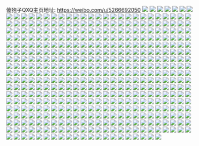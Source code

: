 傻狍子QXQ主页地址: https://weibo.com/u/5266692050 
![](https://wx4.sinaimg.cn/mw2000/005KqvbYly1h9d1rtpfdpj32wh26d7wj.jpg) 
![](https://wx4.sinaimg.cn/mw2000/005KqvbYly1h9d1rwwz2ej33402c0e82.jpg) 
![](https://wx4.sinaimg.cn/mw2000/005KqvbYly1h9ajyidrmlj30wc1ep48x.jpg) 
![](https://wx4.sinaimg.cn/mw2000/005KqvbYly1h9ajwdgwjoj32c0340npe.jpg) 
![](https://wx4.sinaimg.cn/mw2000/005KqvbYly1h9ajwah0rdj32c0340qv6.jpg) 
![](https://wx4.sinaimg.cn/mw2000/005KqvbYly1h9ajwfqqs0j32c0340hdv.jpg) 
![](https://wx4.sinaimg.cn/mw2000/005KqvbYly1h9ajw8d3qmj30wg1lnwst.jpg) 
![](https://wx4.sinaimg.cn/mw2000/005KqvbYly1h8ui6qnxlwj32c0340b2b.jpg) 
![](https://wx4.sinaimg.cn/mw2000/005KqvbYly1h8ui6ls975j31sc2dsu0x.jpg) 
![](https://wx4.sinaimg.cn/mw2000/005KqvbYly1h8ui6srsuij31sc2dsu0x.jpg) 
![](https://wx4.sinaimg.cn/mw2000/005KqvbYly1h8px75lkw3j31sc2ds1ky.jpg) 
![](https://wx4.sinaimg.cn/mw2000/005KqvbYly1h8px78pn90j32c030fhdv.jpg) 
![](https://wx4.sinaimg.cn/mw2000/005KqvbYly1h78taqj4idj32c0340dxs.jpg) 
![](https://wx4.sinaimg.cn/mw2000/005KqvbYly1h78takxgi9j32c0340jzd.jpg) 
![](https://wx4.sinaimg.cn/mw2000/005KqvbYly1h6k6ishhluj334022okjn.jpg) 
![](https://wx4.sinaimg.cn/mw2000/005KqvbYly1h6k6igxnurj322n32tkjn.jpg) 
![](https://wx4.sinaimg.cn/mw2000/005KqvbYly1h6k6ijv601j322n31aap8.jpg) 
![](https://wx4.sinaimg.cn/mw2000/005KqvbYly1h6k6imo2uaj322o340npf.jpg) 
![](https://wx4.sinaimg.cn/mw2000/005KqvbYly1h6k6idbtbdj324832w7wl.jpg) 
![](https://wx4.sinaimg.cn/mw2000/005KqvbYly1h6k6ipq345j322o340k52.jpg) 
![](https://wx4.sinaimg.cn/mw2000/005KqvbYly1h5rkl65kehj330k2714qr.jpg) 
![](https://wx4.sinaimg.cn/mw2000/005KqvbYly1h5rkkz7j9hj33402cpx6q.jpg) 
![](https://wx4.sinaimg.cn/mw2000/005KqvbYly1h5lpxvc6vsj323a2sdu10.jpg) 
![](https://wx4.sinaimg.cn/mw2000/005KqvbYly1h5lpxlyhrbj33402c04qs.jpg) 
![](https://wx4.sinaimg.cn/mw2000/005KqvbYly1h5lpy0p3rhj33402c0hdw.jpg) 
![](https://wx4.sinaimg.cn/mw2000/005KqvbYly1h5k8j8ljdrj32801o0e81.jpg) 
![](https://wx4.sinaimg.cn/mw2000/005KqvbYly1h5k8j49t9hj32c02c0u0y.jpg) 
![](https://wx4.sinaimg.cn/mw2000/005KqvbYly1h5k8jep7wbj33402c0e83.jpg) 
![](https://wx4.sinaimg.cn/mw2000/005KqvbYly1h5ixt3bia8j32c03401kz.jpg) 
![](https://wx4.sinaimg.cn/mw2000/005KqvbYly1h5ixt53xi8j33402c0hdv.jpg) 
![](https://wx4.sinaimg.cn/mw2000/005KqvbYly1h5ixt6nxu3j32c0340kjn.jpg) 
![](https://wx4.sinaimg.cn/mw2000/005KqvbYly1h5ixt8cgk2j33402c04qq.jpg) 
![](https://wx4.sinaimg.cn/mw2000/005KqvbYly1h5ixt9sobbj33402c0b2b.jpg) 
![](https://wx4.sinaimg.cn/mw2000/005KqvbYly1h5ixt03takj33402c0u0z.jpg) 
![](https://wx4.sinaimg.cn/mw2000/005KqvbYly1h5ixtbladbj33402c01kz.jpg) 
![](https://wx4.sinaimg.cn/mw2000/005KqvbYly1h5ixtdo7y3j33402c0hdv.jpg) 
![](https://wx4.sinaimg.cn/mw2000/005KqvbYly1h5doqskqf5j32tc480qva.jpg) 
![](https://wx4.sinaimg.cn/mw2000/005KqvbYly1h5doqno2etj32tc480qv9.jpg) 
![](https://wx4.sinaimg.cn/mw2000/005KqvbYly1h5doqk29u8j32tc4801l3.jpg) 
![](https://wx4.sinaimg.cn/mw2000/005KqvbYly1h5dor2xf7wj32tc480hdz.jpg) 
![](https://wx4.sinaimg.cn/mw2000/005KqvbYly1h4pct0smvxj32c0340kjl.jpg) 
![](https://wx4.sinaimg.cn/mw2000/005KqvbYly1h4pcszr0jwj32c03401ky.jpg) 
![](https://wx4.sinaimg.cn/mw2000/005KqvbYly1h2t6jfnb8dj32c034hkjl.jpg) 
![](https://wx4.sinaimg.cn/mw2000/005KqvbYly1h2t6jhq7x3j327x2yj4qq.jpg) 
![](https://wx4.sinaimg.cn/mw2000/005KqvbYly1h1hrzk43oaj316o1h7e6c.jpg) 
![](https://wx4.sinaimg.cn/mw2000/005KqvbYly1h1hrznbsdrj32c03404qs.jpg) 
![](https://wx4.sinaimg.cn/mw2000/005KqvbYly1h1hrzyi218j32c0340hdv.jpg) 
![](https://wx4.sinaimg.cn/mw2000/005KqvbYly1h1hs01tqcej32c03407wk.jpg) 
![](https://wx4.sinaimg.cn/mw2000/005KqvbYly1h10fvkacw4j32c0340kjl.jpg) 
![](https://wx4.sinaimg.cn/mw2000/005KqvbYly1h10fvx2ztuj33402c0kjn.jpg) 
![](https://wx4.sinaimg.cn/mw2000/005KqvbYly1h10fvi95zsj32c0340qv8.jpg) 
![](https://wx4.sinaimg.cn/mw2000/005KqvbYly1h10fv49c16j31mq270hdt.jpg) 
![](https://wx4.sinaimg.cn/mw2000/005KqvbYly1h10fv1j3eqj32a631kkjn.jpg) 
![](https://wx4.sinaimg.cn/mw2000/005KqvbYly1h10fvn8dytj31sc2dsnpd.jpg) 
![](https://wx4.sinaimg.cn/mw2000/005KqvbYly1gzajglbypwj32c02c0kjm.jpg) 
![](https://wx4.sinaimg.cn/mw2000/005KqvbYly1gzajgdg3txj32c0340x6u.jpg) 
![](https://wx4.sinaimg.cn/mw2000/005KqvbYly1gzajgnz0s9j32c0340npf.jpg) 
![](https://wx4.sinaimg.cn/mw2000/005KqvbYly1gzajgkdb6tj31xv2q3x6r.jpg) 
![](https://wx4.sinaimg.cn/mw2000/005KqvbYly1gzajg9av7lj32c02c0kjn.jpg) 
![](https://wx4.sinaimg.cn/mw2000/005KqvbYly1gzajgh28ljj32c0340nph.jpg) 
![](https://wx4.sinaimg.cn/mw2000/005KqvbYly1gyya4zlyzbj33402c0hdw.jpg) 
![](https://wx4.sinaimg.cn/mw2000/005KqvbYly1gyya51fxjnj326h2tux6s.jpg) 
![](https://wx4.sinaimg.cn/mw2000/005KqvbYly1gyya52kwusj320r20rqv7.jpg) 
![](https://wx4.sinaimg.cn/mw2000/005KqvbYly1gw71a7akj6j30u00u07c0.jpg) 
![](https://wx4.sinaimg.cn/mw2000/005KqvbYly1gw71afu36kj31400u0496.jpg) 
![](https://wx4.sinaimg.cn/mw2000/005KqvbYly1gw71a97ohsj30u00u0qet.jpg) 
![](https://wx4.sinaimg.cn/mw2000/005KqvbYly1gw71a66qcij31400u0dps.jpg) 
![](https://wx4.sinaimg.cn/mw2000/005KqvbYly1gw71ad44qoj31400u0qc7.jpg) 
![](https://wx4.sinaimg.cn/mw2000/005KqvbYly1gw71aaz07kj30u00u0dnr.jpg) 
![](https://wx4.sinaimg.cn/mw2000/005KqvbYly1gvjwxaidm8j60zx0u0ahz02.jpg) 
![](https://wx4.sinaimg.cn/mw2000/005KqvbYly1gvjwx9n92qj61400u0qah02.jpg) 
![](https://wx4.sinaimg.cn/mw2000/005KqvbYly1gvjwxbjauhj60vt0u0wlk02.jpg) 
![](https://wx4.sinaimg.cn/mw2000/005KqvbYly1gv5zxyd4aqj60rs1abwo302.jpg) 
![](https://wx4.sinaimg.cn/mw2000/005KqvbYly1gv5zy0duu2j60rs18zthu02.jpg) 
![](https://wx4.sinaimg.cn/mw2000/005KqvbYly1gv5zy2eutkj60rs19x7eo02.jpg) 
![](https://wx4.sinaimg.cn/mw2000/005KqvbYly1gv5zy3q0q8j60u0140tf002.jpg) 
![](https://wx4.sinaimg.cn/mw2000/005KqvbYly1gtotf61cyij30u00u0dmn.jpg) 
![](https://wx4.sinaimg.cn/mw2000/005KqvbYly1gtotf6gw7cj30u00u0wk3.jpg) 
![](https://wx4.sinaimg.cn/mw2000/005KqvbYly1gtotf745mnj31400u0n4h.jpg) 
![](https://wx4.sinaimg.cn/mw2000/005KqvbYly1gtotfkgr16j30u00u0jwy.jpg) 
![](https://wx4.sinaimg.cn/mw2000/005KqvbYly1gtkxihgcepj31o0280hdt.jpg) 
![](https://wx4.sinaimg.cn/mw2000/005KqvbYly1gtj1h7169dj32c02c0hdu.jpg) 
![](https://wx4.sinaimg.cn/mw2000/005KqvbYly1gtj1h8coapj315o2bcnpd.jpg) 
![](https://wx4.sinaimg.cn/mw2000/005KqvbYly1gtj1haafzzj31zq1zqhdt.jpg) 
![](https://wx4.sinaimg.cn/mw2000/005KqvbYly1gtj1hblt70j32c02c04qq.jpg) 
![](https://wx4.sinaimg.cn/mw2000/005KqvbYly1gtj1hd7edcj30rs223ket.jpg) 
![](https://wx4.sinaimg.cn/mw2000/005KqvbYly1gtj1hcndgdj32c02c04qq.jpg) 
![](https://wx4.sinaimg.cn/mw2000/005KqvbYly1gsb4mern07j33402c0x6q.jpg) 
![](https://wx4.sinaimg.cn/mw2000/005KqvbYly1gsb4mo3lx4j31o0280hdt.jpg) 
![](https://wx4.sinaimg.cn/mw2000/005KqvbYly1gsb4n983kij31o0280u0x.jpg) 
![](https://wx4.sinaimg.cn/mw2000/005KqvbYly1gsb4mbkcl1j32ng218u0x.jpg) 
![](https://wx4.sinaimg.cn/mw2000/005KqvbYly1grxe93akb5j32801o0kjl.jpg) 
![](https://wx4.sinaimg.cn/mw2000/005KqvbYly1grxe97b3umj33402c0qv7.jpg) 
![](https://wx4.sinaimg.cn/mw2000/005KqvbYly1grxe98simaj30rs1jktq0.jpg) 
![](https://wx4.sinaimg.cn/mw2000/005KqvbYly1grxe8z4ke5j32c02c0b2b.jpg) 
![](https://wx4.sinaimg.cn/mw2000/005KqvbYly1grxe94s72rj30rs3oyqv5.jpg) 
![](https://wx4.sinaimg.cn/mw2000/005KqvbYly1grxe91r1xjj33402c0e84.jpg) 
![](https://wx4.sinaimg.cn/mw2000/005KqvbYly1gqcifmqgotj32591ly7wh.jpg) 
![](https://wx4.sinaimg.cn/mw2000/005KqvbYly1gqcify384sj33402c04qq.jpg) 
![](https://wx4.sinaimg.cn/mw2000/005KqvbYly1gqciffk2czj33402c0e83.jpg) 
![](https://wx4.sinaimg.cn/mw2000/005KqvbYly1gqcifs4pc8j31o0280npe.jpg) 
![](https://wx4.sinaimg.cn/mw2000/005KqvbYly1gqcifx5avoj32801o0u0y.jpg) 
![](https://wx4.sinaimg.cn/mw2000/005KqvbYly1gqcifu68uxj32801o01ky.jpg) 
![](https://wx4.sinaimg.cn/mw2000/005KqvbYly1gqciflfpikj32c03401l1.jpg) 
![](https://wx4.sinaimg.cn/mw2000/005KqvbYly1gqcifpjpakj32w51z1x6q.jpg) 
![](https://wx4.sinaimg.cn/mw2000/005KqvbYly1gqcifjl13xj33402c07wk.jpg) 
![](https://wx4.sinaimg.cn/mw2000/005KqvbYly1go9g29nvrrj32bo340x6t.jpg) 
![](https://wx4.sinaimg.cn/mw2000/005KqvbYly1go9g27jwdmj32c0304he1.jpg) 
![](https://wx4.sinaimg.cn/mw2000/005KqvbYly1go9g241jnkj32c0332b2h.jpg) 
![](https://wx4.sinaimg.cn/mw2000/005KqvbYly1go9g2c16p2j32bm340qv9.jpg) 
![](https://wx4.sinaimg.cn/mw2000/005KqvbYly1go2kni4lklj32bc2bchdx.jpg) 
![](https://wx4.sinaimg.cn/mw2000/005KqvbYly1go2kngddboj32801o0x6t.jpg) 
![](https://wx4.sinaimg.cn/mw2000/005KqvbYly1go2knk47lij33402c0u11.jpg) 
![](https://wx4.sinaimg.cn/mw2000/005KqvbYly1go2knms530j33342bc7wm.jpg) 
![](https://wx4.sinaimg.cn/mw2000/005KqvbYly1gnk482qbizj33342bcx6u.jpg) 
![](https://wx4.sinaimg.cn/mw2000/005KqvbYly1gnk481j8rhj31o01wi1ky.jpg) 
![](https://wx4.sinaimg.cn/mw2000/005KqvbYly1gnk483md0mj30cg0a4dj5.jpg) 
![](https://wx4.sinaimg.cn/mw2000/005KqvbYly1gnivw1t3myj32801o0b2c.jpg) 
![](https://wx4.sinaimg.cn/mw2000/005KqvbYly1gnivw3gg98j32801o07wk.jpg) 
![](https://wx4.sinaimg.cn/mw2000/005KqvbYly1gnivw4rho2j32041i3hdv.jpg) 
![](https://wx4.sinaimg.cn/mw2000/005KqvbYly1gmy3zd841jj31w024me84.jpg) 
![](https://wx4.sinaimg.cn/mw2000/005KqvbYly1gmy3zevluzj31w027c1l1.jpg) 
![](https://wx4.sinaimg.cn/mw2000/005KqvbYly1gm6el4o7v2j32io1w0u12.jpg) 
![](https://wx4.sinaimg.cn/mw2000/005KqvbYly1gm6eli1bwnj30u0140b0s.jpg) 
![](https://wx4.sinaimg.cn/mw2000/005KqvbYly1gm6eljlus7j32bc334e81.jpg) 
![](https://wx4.sinaimg.cn/mw2000/005KqvbYly1gm6el9pub5j31w01w0npg.jpg) 
![](https://wx4.sinaimg.cn/mw2000/005KqvbYly1gm6elrkrsyj31hc140kjl.jpg) 
![](https://wx4.sinaimg.cn/mw2000/005KqvbYly1gm6elppzwqj32801o04qv.jpg) 
![](https://wx4.sinaimg.cn/mw2000/005KqvbYly1gm6ekrty3ij31og2iox6u.jpg) 
![](https://wx4.sinaimg.cn/mw2000/005KqvbYly1gm6elgoyp4j32801o0qva.jpg) 
![](https://wx4.sinaimg.cn/mw2000/005KqvbYly1gm6ekxqtybj31og2ioqva.jpg) 
![](https://wx4.sinaimg.cn/mw2000/005KqvbYly1gkdm3qbqlpj315o3fo1kz.jpg) 
![](https://wx4.sinaimg.cn/mw2000/005KqvbYly1gkdm3nxjp5j315o1qinpd.jpg) 
![](https://wx4.sinaimg.cn/mw2000/005KqvbYly1gkdm3seryyj315o4cob2b.jpg) 
![](https://wx4.sinaimg.cn/mw2000/005KqvbYly1gkdm3ra9tmj315o2jvb2a.jpg) 
![](https://wx4.sinaimg.cn/mw2000/005KqvbYly1gkdm3tyhlcj31o01o0u10.jpg) 
![](https://wx4.sinaimg.cn/mw2000/005KqvbYly1gkdm3p7xl0j315o439e83.jpg) 
![](https://wx4.sinaimg.cn/mw2000/005KqvbYly1gjkp5ntm4tj31ho28iqv5.jpg) 
![](https://wx4.sinaimg.cn/mw2000/005KqvbYly1gjkp5plulyj32io1w0x6q.jpg) 
![](https://wx4.sinaimg.cn/mw2000/005KqvbYly1gjkp5n0mboj30oi10r11x.jpg) 
![](https://wx4.sinaimg.cn/mw2000/005KqvbYly1gj3bizs3z3j33342bc4qv.jpg) 
![](https://wx4.sinaimg.cn/mw2000/005KqvbYly1gj3bj156yxj30u0140dst.jpg) 
![](https://wx4.sinaimg.cn/mw2000/005KqvbYly1gj3birrzxgj32io1w0hdx.jpg) 
![](https://wx4.sinaimg.cn/mw2000/005KqvbYly1gj3bimaw0kj31iu28sb2b.jpg) 
![](https://wx4.sinaimg.cn/mw2000/005KqvbYly1gj3bjk0lhdj32b42b4e83.jpg) 
![](https://wx4.sinaimg.cn/mw2000/005KqvbYly1gj3bje94lmj31w0267nph.jpg) 
![](https://wx4.sinaimg.cn/mw2000/005KqvbYly1ghu8vjkl8zj30n00yjtm1.jpg) 
![](https://wx4.sinaimg.cn/mw2000/005KqvbYly1ghu8vj4lsgj31o01o0kjm.jpg) 
![](https://wx4.sinaimg.cn/mw2000/005KqvbYly1ghu8vjuduij30n00yjneh.jpg) 
![](https://wx4.sinaimg.cn/mw2000/005KqvbYly1ghu8vk4ybbj30n01fs1by.jpg) 
![](https://wx4.sinaimg.cn/mw2000/005KqvbYly1ghu8w6sijzj32801o0e83.jpg) 
![](https://wx4.sinaimg.cn/mw2000/005KqvbYly1ghu8vljjvqj30n00yiqic.jpg) 
![](https://wx4.sinaimg.cn/mw2000/005KqvbYly1ghhlr5lr2uj31o01z2b2b.jpg) 
![](https://wx4.sinaimg.cn/mw2000/005KqvbYly1ghhlrdkrzqj31o0280hdu.jpg) 
![](https://wx4.sinaimg.cn/mw2000/005KqvbYly1ghhlr77etzj32c02c0npg.jpg) 
![](https://wx4.sinaimg.cn/mw2000/005KqvbYly1ghhlrb21uxj31o021akjn.jpg) 
![](https://wx4.sinaimg.cn/mw2000/005KqvbYly1ghhlrcmst4j32c02c0npg.jpg) 
![](https://wx4.sinaimg.cn/mw2000/005KqvbYly1ghhlr8d525j31np1yenpf.jpg) 
![](https://wx4.sinaimg.cn/mw2000/005KqvbYly1ggwppg9bqdj316e1rlars.jpg) 
![](https://wx4.sinaimg.cn/mw2000/005KqvbYly1ggwppk815lj31w02io1l1.jpg) 
![](https://wx4.sinaimg.cn/mw2000/005KqvbYly1ggwppi0gmhj315o2pinpf.jpg) 
![](https://wx4.sinaimg.cn/mw2000/005KqvbYly1ggwppnmrq1j31w02io4qu.jpg) 
![](https://wx4.sinaimg.cn/mw2000/005KqvbYly1ggjxrqenalj30u00sgt91.jpg) 
![](https://wx4.sinaimg.cn/mw2000/005KqvbYly1ggjxrr97mqj31o0190b29.jpg) 
![](https://wx4.sinaimg.cn/mw2000/005KqvbYly1ggjxrur42fj32291jpu10.jpg) 
![](https://wx4.sinaimg.cn/mw2000/005KqvbYly1ggjxsottaaj31o01o0b2b.jpg) 
![](https://wx4.sinaimg.cn/mw2000/005KqvbYly1ggjxrq10mtj315o1qib29.jpg) 
![](https://wx4.sinaimg.cn/mw2000/005KqvbYly1ggjxsmrav0j31o01o0x6q.jpg) 
![](https://wx4.sinaimg.cn/mw2000/005KqvbYly1ggjxrox6uyj313c0maws8.jpg) 
![](https://wx4.sinaimg.cn/mw2000/005KqvbYly1ggjxrqrugej31fh0t2kh2.jpg) 
![](https://wx4.sinaimg.cn/mw2000/005KqvbYly1ggjxrpavwhj30yl0mfalj.jpg) 
![](https://wx4.sinaimg.cn/mw2000/005KqvbYly1gg3tp21meij33402c0b2h.jpg) 
![](https://wx4.sinaimg.cn/mw2000/005KqvbYly1gg3tpcsytkj33402c0b2h.jpg) 
![](https://wx4.sinaimg.cn/mw2000/005KqvbYly1gg3tp5q60ej33402c0npk.jpg) 
![](https://wx4.sinaimg.cn/mw2000/005KqvbYly1gg3ts0p6gwj30u01404qp.jpg) 
![](https://wx4.sinaimg.cn/mw2000/005KqvbYly1gg3tp7r0pjj32291jpu10.jpg) 
![](https://wx4.sinaimg.cn/mw2000/005KqvbYly1gg3tsmyjwcj30u00u0aqz.jpg) 
![](https://wx4.sinaimg.cn/mw2000/005KqvbYly1gg3tp9xyf5j33402c01l4.jpg) 
![](https://wx4.sinaimg.cn/mw2000/005KqvbYly1gg3tpg2ybqj33402c0e87.jpg) 
![](https://wx4.sinaimg.cn/mw2000/005KqvbYly1gg3tpl65wjj33402c0qva.jpg) 
![](https://wx4.sinaimg.cn/mw2000/005KqvbYly1gdp1xxd76lj31o00xrhdv.jpg) 
![](https://wx4.sinaimg.cn/mw2000/005KqvbYly1gdp1xzuufij31o00xrqv6.jpg) 
![](https://wx4.sinaimg.cn/mw2000/005KqvbYly1gdp1y2jsudj31o00xrqv6.jpg) 
![](https://wx4.sinaimg.cn/mw2000/005KqvbYly1gdp1yhnl9bj32b42b44qu.jpg) 
![](https://wx4.sinaimg.cn/mw2000/005KqvbYly1gdp1yrlclwj33342bc7wr.jpg) 
![](https://wx4.sinaimg.cn/mw2000/005KqvbYly1gdp1yw548nj33342bcu16.jpg) 
![](https://wx4.sinaimg.cn/mw2000/005KqvbYly1gdizxdyeuhj31o01o0kjl.jpg) 
![](https://wx4.sinaimg.cn/mw2000/005KqvbYly1gdizxexvt2j31o01o01ky.jpg) 
![](https://wx4.sinaimg.cn/mw2000/005KqvbYly1gdizxg58jmj31o01o0e82.jpg) 
![](https://wx4.sinaimg.cn/mw2000/005KqvbYly1gdizxh37tjj31o01o04qq.jpg) 
![](https://wx4.sinaimg.cn/mw2000/005KqvbYly1gdizxia962j31o01o0npe.jpg) 
![](https://wx4.sinaimg.cn/mw2000/005KqvbYly1gdizxj78x7j31901o0x6p.jpg) 
![](https://wx4.sinaimg.cn/mw2000/005KqvbYly1gc26t3ccd9j30u0140kgt.jpg) 
![](https://wx4.sinaimg.cn/mw2000/005KqvbYly1gc26t3o1moj30u00u04kx.jpg) 
![](https://wx4.sinaimg.cn/mw2000/005KqvbYly1gc26t3yr3yj30u00u0h2b.jpg) 
![](https://wx4.sinaimg.cn/mw2000/005KqvbYly1gc26t49qhwj30u00u07rp.jpg) 
![](https://wx4.sinaimg.cn/mw2000/005KqvbYly1gc11q9yc2cj31o01o0b2b.jpg) 
![](https://wx4.sinaimg.cn/mw2000/005KqvbYly1gc11q8zgj4j30k00lrjt0.jpg) 
![](https://wx4.sinaimg.cn/mw2000/005KqvbYly1gc11qcclloj30u00u04qp.jpg) 
![](https://wx4.sinaimg.cn/mw2000/005KqvbYly1gc11qasr1bj31901o04qq.jpg) 
![](https://wx4.sinaimg.cn/mw2000/005KqvbYly1gc11qfws17j32b42b44qq.jpg) 
![](https://wx4.sinaimg.cn/mw2000/005KqvbYly1gc11qbsf3aj31o01o0b2b.jpg) 
![](https://wx4.sinaimg.cn/mw2000/005KqvbYly1gc11qde4nnj31o0190e84.jpg) 
![](https://wx4.sinaimg.cn/mw2000/005KqvbYly1gc11qe7cy2j32b42b4u0y.jpg) 
![](https://wx4.sinaimg.cn/mw2000/005KqvbYly1gc11qf4ti1j31o01o0u0y.jpg) 
![](https://wx4.sinaimg.cn/mw2000/005KqvbYly1gb86vwkqsij30u00u0tv1.jpg) 
![](https://wx4.sinaimg.cn/mw2000/005KqvbYly1gb86vx6r71j30n00mzq50.jpg) 
![](https://wx4.sinaimg.cn/mw2000/005KqvbYly1gb86vwwfm8j30u00u0qt1.jpg) 
![](https://wx4.sinaimg.cn/mw2000/005KqvbYly1gb86vy2jsvj31o01lsnpf.jpg) 
![](https://wx4.sinaimg.cn/mw2000/005KqvbYly1gan4j7a2tbj31403c4qv7.jpg) 
![](https://wx4.sinaimg.cn/mw2000/005KqvbYly1gan4je5ao4j31402gyhdu.jpg) 
![](https://wx4.sinaimg.cn/mw2000/005KqvbYly1gan4j9jguaj31401y2x6p.jpg) 
![](https://wx4.sinaimg.cn/mw2000/005KqvbYly1gan4j2jvhwj31401y8npd.jpg) 
![](https://wx4.sinaimg.cn/mw2000/005KqvbYly1gan4j3uotyj306o050mx4.jpg) 
![](https://wx4.sinaimg.cn/mw2000/005KqvbYly1gan4jfdykcj31np16z4qq.jpg) 
![](https://wx4.sinaimg.cn/mw2000/005KqvbYly1gan4jbxvcej31hc1hc7wi.jpg) 
![](https://wx4.sinaimg.cn/mw2000/005KqvbYly1gan4jgg0rfj31o0190x6p.jpg) 
![](https://wx4.sinaimg.cn/mw2000/005KqvbYly1gan4ji8dxuj31o01o04qr.jpg) 
![](https://wx4.sinaimg.cn/mw2000/005KqvbYly1gagc9z03jxj30k00k0q4m.jpg) 
![](https://wx4.sinaimg.cn/mw2000/005KqvbYly1gagc9w4irrj31o01901kz.jpg) 
![](https://wx4.sinaimg.cn/mw2000/005KqvbYly1gagc9zgdgzj30qo0qogr0.jpg) 
![](https://wx4.sinaimg.cn/mw2000/005KqvbYly1gagc9y3unoj31o01o0kjn.jpg) 
![](https://wx4.sinaimg.cn/mw2000/005KqvbYly1gagc9yrct9j30hs0hsn1u.jpg) 
![](https://wx4.sinaimg.cn/mw2000/005KqvbYly1gagcj60772j31o01o0e83.jpg) 
![](https://wx4.sinaimg.cn/mw2000/005KqvbYly1gagc9zptduj30n00n0af4.jpg) 
![](https://wx4.sinaimg.cn/mw2000/005KqvbYly1gagca0epw8j31400u0ane.jpg) 
![](https://wx4.sinaimg.cn/mw2000/005KqvbYly1gagcj2dt6ij30hs0np75h.jpg) 
![](https://wx4.sinaimg.cn/mw2000/005KqvbYly1ga9dx483ksj31403c4qv7.jpg) 
![](https://wx4.sinaimg.cn/mw2000/005KqvbYly1ga9dxdijblj314035h4qq.jpg) 
![](https://wx4.sinaimg.cn/mw2000/005KqvbYly1ga9dx7qj0wj31o016c1kz.jpg) 
![](https://wx4.sinaimg.cn/mw2000/005KqvbYly1ga9dxh3i6wj31o01904qr.jpg) 
![](https://wx4.sinaimg.cn/mw2000/005KqvbYly1ga9dxs88s9j31401o0u0y.jpg) 
![](https://wx4.sinaimg.cn/mw2000/005KqvbYly1ga9dxw8yn2j31o01o0hdx.jpg) 
![](https://wx4.sinaimg.cn/mw2000/005KqvbYly1ga9dxx0908j31400u0ane.jpg) 
![](https://wx4.sinaimg.cn/mw2000/005KqvbYly1ga9dxxugljj30n70nktau.jpg) 
![](https://wx4.sinaimg.cn/mw2000/005KqvbYly1ga9dx8ps4fj30u00u0e5c.jpg) 
![](https://wx4.sinaimg.cn/mw2000/005KqvbYly1g9vjslsxtoj31402i2b2a.jpg) 
![](https://wx4.sinaimg.cn/mw2000/005KqvbYly1g9vjsg5anbj31z41hcx6q.jpg) 
![](https://wx4.sinaimg.cn/mw2000/005KqvbYly1g9vjscrvc8j31403c5e83.jpg) 
![](https://wx4.sinaimg.cn/mw2000/005KqvbYly1g9vjsit6tsj32c02c07wj.jpg) 
![](https://wx4.sinaimg.cn/mw2000/005KqvbYly1g97cp1lcbwj32c02c0b2c.jpg) 
![](https://wx4.sinaimg.cn/mw2000/005KqvbYly1g97cow8n5pj31z41hcqv6.jpg) 
![](https://wx4.sinaimg.cn/mw2000/005KqvbYly1g97cr46mk2j32c02c0kjm.jpg) 
![](https://wx4.sinaimg.cn/mw2000/005KqvbYly1g97coxivpwj31z41hcx6q.jpg) 
![](https://wx4.sinaimg.cn/mw2000/005KqvbYly1g97cqmb8khj32c02c07wk.jpg) 
![](https://wx4.sinaimg.cn/mw2000/005KqvbYly1g97coyjflvj31z41hc4qq.jpg) 
![](https://wx4.sinaimg.cn/mw2000/005KqvbYly1g97cozwt2cj31hc1z4x6q.jpg) 
![](https://wx4.sinaimg.cn/mw2000/005KqvbYly1g97cp2v0mlj31z41hckjm.jpg) 
![](https://wx4.sinaimg.cn/mw2000/005KqvbYly1g97cpbuerej33342bcqv9.jpg) 
![](https://wx4.sinaimg.cn/mw2000/005KqvbYly1g8eacz1t2qj33402c0x6r.jpg) 
![](https://wx4.sinaimg.cn/mw2000/005KqvbYly1g8eacudkoij32c02c0hdu.jpg) 
![](https://wx4.sinaimg.cn/mw2000/005KqvbYly1g8ead1yqw3j32c02c0hdu.jpg) 
![](https://wx4.sinaimg.cn/mw2000/005KqvbYly1g8eacriw6bj31o01o0x6p.jpg) 
![](https://wx4.sinaimg.cn/mw2000/005KqvbYly1g8eacmotuoj32c02c0txp.jpg) 
![](https://wx4.sinaimg.cn/mw2000/005KqvbYly1g8eacpee7gj31o01o0x6p.jpg) 
![](https://wx4.sinaimg.cn/mw2000/005KqvbYly1g868v7zk96j31o01o0b2b.jpg) 
![](https://wx4.sinaimg.cn/mw2000/005KqvbYly1g868vhk5rcj30go0frmxw.jpg) 
![](https://wx4.sinaimg.cn/mw2000/005KqvbYly1g868v53k8zj31o01o0u0x.jpg) 
![](https://wx4.sinaimg.cn/mw2000/005KqvbYly1g868vdb8e4j31z41hcx6q.jpg) 
![](https://wx4.sinaimg.cn/mw2000/005KqvbYly1g868vaez3fj31z41hcx6q.jpg) 
![](https://wx4.sinaimg.cn/mw2000/005KqvbYly1g868vfv3zaj31z41hc000.jpg) 
![](https://wx4.sinaimg.cn/mw2000/005KqvbYly1g81mobfaxdj30he0heq5a.jpg) 
![](https://wx4.sinaimg.cn/mw2000/005KqvbYly1g81moi9y2nj314011ewko.jpg) 
![](https://wx4.sinaimg.cn/mw2000/005KqvbYly1g81mob2vv9j30ic0icacu.jpg) 
![](https://wx4.sinaimg.cn/mw2000/005KqvbYly1g81mokawchj31402lgx6p.jpg) 
![](https://wx4.sinaimg.cn/mw2000/005KqvbYly1g81mohlc9gj33402c0b2b.jpg) 
![](https://wx4.sinaimg.cn/mw2000/005KqvbYly1g81moefltnj31403244qr.jpg) 
![](https://wx4.sinaimg.cn/mw2000/005KqvbYly1g7q1mbhre0j313x0u048f.jpg) 
![](https://wx4.sinaimg.cn/mw2000/005KqvbYly1g7q1madegcj3140a0che2.jpg) 
![](https://wx4.sinaimg.cn/mw2000/005KqvbYly1g7q1md0h9aj3140282u0y.jpg) 
![](https://wx4.sinaimg.cn/mw2000/005KqvbYly1g7q1m68f2pj31401y5x6p.jpg) 
![](https://wx4.sinaimg.cn/mw2000/005KqvbYly1g7q1mbaxrwj30u00u0n2m.jpg) 
![](https://wx4.sinaimg.cn/mw2000/005KqvbYly1g7q1m7n9lej31402uikjm.jpg) 
![](https://wx4.sinaimg.cn/mw2000/005KqvbYly1g7q1mf83kuj31403cc4qt.jpg) 
![](https://wx4.sinaimg.cn/mw2000/005KqvbYly1g7q1mh9yj0j31z41hgkjl.jpg) 
![](https://wx4.sinaimg.cn/mw2000/005KqvbYly1g7q1mg7yczj31402881ky.jpg) 
![](https://wx4.sinaimg.cn/mw2000/005KqvbYly1g7ejr66j66j31403w5b2c.jpg) 
![](https://wx4.sinaimg.cn/mw2000/005KqvbYly1g7ejr87e73j3140324hdu.jpg) 
![](https://wx4.sinaimg.cn/mw2000/005KqvbYly1g7ejr959kmj31401o2u0x.jpg) 
![](https://wx4.sinaimg.cn/mw2000/005KqvbYly1g7ejrcve39j31400u0nle.jpg) 
![](https://wx4.sinaimg.cn/mw2000/005KqvbYly1g7ejrbqea9j30qa0he3z0.jpg) 
![](https://wx4.sinaimg.cn/mw2000/005KqvbYly1g7ejrdcmnuj31400u0tsv.jpg) 
![](https://wx4.sinaimg.cn/mw2000/005KqvbYly1g7ejr9wvaqj31o01o0u0x.jpg) 
![](https://wx4.sinaimg.cn/mw2000/005KqvbYly1g7ejrb9ka4j32bc3h01kz.jpg) 
![](https://wx4.sinaimg.cn/mw2000/005KqvbYly1g7ejrcb9hzj30ty18y1kx.jpg) 
![](https://wx4.sinaimg.cn/mw2000/005KqvbYly1g635h7ykjkj31408t2npn.jpg) 
![](https://wx4.sinaimg.cn/mw2000/005KqvbYly1g635hc0do0j31z41z4u10.jpg) 
![](https://wx4.sinaimg.cn/mw2000/005KqvbYly1g635h2omy8j31403ctqv6.jpg) 
![](https://wx4.sinaimg.cn/mw2000/005KqvbYly1g635h9dmtdj31402xtb2a.jpg) 
![](https://wx4.sinaimg.cn/mw2000/005KqvbYly1g635jfjeecj31403ymx6r.jpg) 
![](https://wx4.sinaimg.cn/mw2000/005KqvbYly1g635han5zzj31405a9000.jpg) 
![](https://wx4.sinaimg.cn/mw2000/005KqvbYly1g635h43b1hj31404ghb2e.jpg) 
![](https://wx4.sinaimg.cn/mw2000/005KqvbYly1g635h5ecaqj31402idnpf.jpg) 
![](https://wx4.sinaimg.cn/mw2000/005KqvbYly1g635h1nt02j31403m51l1.jpg) 
![](https://wx4.sinaimg.cn/mw2000/005KqvbYly1g523aat12cj3140282hdt.jpg) 
![](https://wx4.sinaimg.cn/mw2000/005KqvbYly1g523ap1yh3j31z41z4b2c.jpg) 
![](https://wx4.sinaimg.cn/mw2000/005KqvbYly1g523ac18uhj30u00u0k6d.jpg) 
![](https://wx4.sinaimg.cn/mw2000/005KqvbYly1g523ae66fcj3140282x6p.jpg) 
![](https://wx4.sinaimg.cn/mw2000/005KqvbYly1g4u3k8299ij30u0140n2l.jpg) 
![](https://wx4.sinaimg.cn/mw2000/005KqvbYly1g4u3k7opzzj30u018yai3.jpg) 
![](https://wx4.sinaimg.cn/mw2000/005KqvbYly1g4u3k6jdzpj30u018ytgi.jpg) 
![](https://wx4.sinaimg.cn/mw2000/005KqvbYly1g4u3k72nkxj30u018yahp.jpg) 
![](https://wx4.sinaimg.cn/mw2000/005KqvbYly1g4u3kci841j30u00u0go1.jpg) 
![](https://wx4.sinaimg.cn/mw2000/005KqvbYly1g4u3k52o4pj30u0191qbb.jpg) 
![](https://wx4.sinaimg.cn/mw2000/005KqvbYly1g4u3k4ldbvj30u02i3qet.jpg) 
![](https://wx4.sinaimg.cn/mw2000/005KqvbYly1g4u3kpltfvj30u00u0djf.jpg) 
![](https://wx4.sinaimg.cn/mw2000/005KqvbYly1g4u3k62hqaj30u01vr13v.jpg) 
![](https://wx4.sinaimg.cn/mw2000/005KqvbYly1g4svud2seuj30u00u0gqs.jpg) 
![](https://wx4.sinaimg.cn/mw2000/005KqvbYly1g4svudp19qj30u00u07ao.jpg) 
![](https://wx4.sinaimg.cn/mw2000/005KqvbYly1g4k9xb0c0aj30u00u0jx5.jpg) 
![](https://wx4.sinaimg.cn/mw2000/005KqvbYly1g4k9xbgjshj31400u0tet.jpg) 
![](https://wx4.sinaimg.cn/mw2000/005KqvbYly1g4k9xcajvwj30u00u0afg.jpg) 
![](https://wx4.sinaimg.cn/mw2000/005KqvbYly1g4k9xd4c4nj30u00u0q8g.jpg) 
![](https://wx4.sinaimg.cn/mw2000/005KqvbYly1g4dw699mrxj30u00u00vk.jpg) 
![](https://wx4.sinaimg.cn/mw2000/005KqvbYly1g3oeeb2f9kj30u00u0dgr.jpg) 
![](https://wx4.sinaimg.cn/mw2000/005KqvbYly1g3oeeaf93bj31hb1q4x6q.jpg) 
![](https://wx4.sinaimg.cn/mw2000/005KqvbYly1g3oeebeqwwj31400u03zr.jpg) 
![](https://wx4.sinaimg.cn/mw2000/005KqvbYly1g3oee5mj5wj31402vsu0y.jpg) 
![](https://wx4.sinaimg.cn/mw2000/005KqvbYly1g24x6rvdzdj31120rs0vc.jpg) 
![](https://wx4.sinaimg.cn/mw2000/005KqvbYly1g24x45mbl5j31404g51l2.jpg) 
![](https://wx4.sinaimg.cn/mw2000/005KqvbYly1g24x4aaihzj31hc1z4qv6.jpg) 
![](https://wx4.sinaimg.cn/mw2000/005KqvbYly1g1ujolrfo0j31402s4qv6.jpg) 
![](https://wx4.sinaimg.cn/mw2000/005KqvbYly1g1ujoz8oj7j32ao2aox6p.jpg) 
![](https://wx4.sinaimg.cn/mw2000/005KqvbYly1g1ujoqtmquj31z41z4qv7.jpg) 
![](https://wx4.sinaimg.cn/mw2000/005KqvbYly1g1ujp2nvcuj32ao2ao7wi.jpg) 
![](https://wx4.sinaimg.cn/mw2000/005KqvbYly1g1ujomm5ubj30u00u0k43.jpg) 
![](https://wx4.sinaimg.cn/mw2000/005KqvbYly1g1ujp3c5jej307i07iweg.jpg) 
![](https://wx4.sinaimg.cn/mw2000/005KqvbYly1g1ujosv914j31o01o0hdt.jpg) 
![](https://wx4.sinaimg.cn/mw2000/005KqvbYly1g1ujowuhvhj31o01o0x6p.jpg) 
![](https://wx4.sinaimg.cn/mw2000/005KqvbYly1g1ujoupdafj31o01o04qp.jpg) 
![](https://wx4.sinaimg.cn/mw2000/005KqvbYly1g0zc45rre6j31z41z4qv6.jpg) 
![](https://wx4.sinaimg.cn/mw2000/005KqvbYly1g0zc5n6f61j30j60j6aa0.jpg) 
![](https://wx4.sinaimg.cn/mw2000/005KqvbYly1g0zc4fdu7aj31z41z4npf.jpg) 
![](https://wx4.sinaimg.cn/mw2000/005KqvbYly1g0zc4ikumxj31z41z41ky.jpg) 
![](https://wx4.sinaimg.cn/mw2000/005KqvbYly1g0zc5mrpfgj30jg0e8mz1.jpg) 
![](https://wx4.sinaimg.cn/mw2000/005KqvbYly1g0zc5m247fj31403c47wj.jpg) 
![](https://wx4.sinaimg.cn/mw2000/005KqvbYly1g0zc4m1m9fj31ho1ho4qp.jpg) 
![](https://wx4.sinaimg.cn/mw2000/005KqvbYly1g0zc4kg8ioj31ho1hob29.jpg) 
![](https://wx4.sinaimg.cn/mw2000/005KqvbYly1g0zc4nvan7j31ho1hob29.jpg) 
![](https://wx4.sinaimg.cn/mw2000/005KqvbYly1g0r786tc60j31z41hcqv6.jpg) 
![](https://wx4.sinaimg.cn/mw2000/005KqvbYly1g0r78bj9izj33402c0e83.jpg) 
![](https://wx4.sinaimg.cn/mw2000/005KqvbYly1g0r78f2d0ej31z41hcqv6.jpg) 
![](https://wx4.sinaimg.cn/mw2000/005KqvbYly1g0c2015q0oj31z41ziu0y.jpg) 
![](https://wx4.sinaimg.cn/mw2000/005KqvbYly1g0c1zxvemkj31402827wh.jpg) 
![](https://wx4.sinaimg.cn/mw2000/005KqvbYly1g0c1zw1oq9j31z41z4x6r.jpg) 
![](https://wx4.sinaimg.cn/mw2000/005KqvbYly1g0c206fdx8j31z41zpqv6.jpg) 
![](https://wx4.sinaimg.cn/mw2000/005KqvbYly1fzmr5wkoq8j3140282e82.jpg) 
![](https://wx4.sinaimg.cn/mw2000/005KqvbYly1fzmr5xzqm2j31402i5x6q.jpg) 
![](https://wx4.sinaimg.cn/mw2000/005KqvbYly1fzmr5zcltyj32c0340npd.jpg) 
![](https://wx4.sinaimg.cn/mw2000/005KqvbYly1fzmr61ib2mj31o01o01ky.jpg) 
![](https://wx4.sinaimg.cn/mw2000/005KqvbYly1fzmr60fz12j32c02c01ky.jpg) 
![](https://wx4.sinaimg.cn/mw2000/005KqvbYly1fzmrg20jkcj31d41d47wh.jpg) 
![](https://wx4.sinaimg.cn/mw2000/005KqvbYly1fz0samyq9fj30u0140wwn.jpg) 
![](https://wx4.sinaimg.cn/mw2000/005KqvbYly1fz0sapo5r6j31o01o0qv5.jpg) 
![](https://wx4.sinaimg.cn/mw2000/005KqvbYly1fz0sat3x5bj32c0340e82.jpg) 
![](https://wx4.sinaimg.cn/mw2000/005KqvbYly1fz0sax00e5j31z41hf4qq.jpg) 
![](https://wx4.sinaimg.cn/mw2000/005KqvbYly1fz0sd67yalj30sg0um754.jpg) 
![](https://wx4.sinaimg.cn/mw2000/005KqvbYly1fz0saz1f81j30qm1iwkj3.jpg) 
![](https://wx4.sinaimg.cn/mw2000/005KqvbYly1fz0sb4def1j32kx3vc4qr.jpg) 
![](https://wx4.sinaimg.cn/mw2000/005KqvbYly1fz0sb63zacj31o01o0qk3.jpg) 
![](https://wx4.sinaimg.cn/mw2000/005KqvbYly1fz0sbsonw5j33402c0hdt.jpg) 
![](https://wx4.sinaimg.cn/mw2000/005KqvbYly1fyxdbbhiuzj32801o01l0.jpg) 
![](https://wx4.sinaimg.cn/mw2000/005KqvbYly1fyxdbev2fmj32801o0u10.jpg) 
![](https://wx4.sinaimg.cn/mw2000/005KqvbYly1fyxdd9zovwj31o01o07wh.jpg) 
![](https://wx4.sinaimg.cn/mw2000/005KqvbYly1fyxddb5oa6j31o0190b0f.jpg) 
![](https://wx4.sinaimg.cn/mw2000/005KqvbYly1fyxddpv35yj33402c0kjm.jpg) 
![](https://wx4.sinaimg.cn/mw2000/005KqvbYly1fyxdddz6ktj32c02c0qv8.jpg) 
![](https://wx4.sinaimg.cn/mw2000/005KqvbYly1fyxddg3mjpj32c02c0kjm.jpg) 
![](https://wx4.sinaimg.cn/mw2000/005KqvbYly1fyxddkuncej32c02c0b2a.jpg) 
![](https://wx4.sinaimg.cn/mw2000/005KqvbYly1fyxddrjjjqj316o16o7r0.jpg) 
![](https://wx4.sinaimg.cn/mw2000/005KqvbYly1fyjegcs1goj30zk0qotez.jpg) 
![](https://wx4.sinaimg.cn/mw2000/005KqvbYly1fyjegfvrxxj30qo0zktf3.jpg) 
![](https://wx4.sinaimg.cn/mw2000/005KqvbYly1fyjegkj7vyj30zk0qo7dh.jpg) 
![](https://wx4.sinaimg.cn/mw2000/005KqvbYly1fy6pbo51iij33402c0b2f.jpg) 
![](https://wx4.sinaimg.cn/mw2000/005KqvbYly1fy6pbpoystj31z41hfb2a.jpg) 
![](https://wx4.sinaimg.cn/mw2000/005KqvbYly1fy6pbpzwzlj30u00u00sv.jpg) 
![](https://wx4.sinaimg.cn/mw2000/005KqvbYly1fy6pbstlcfj33402c04qv.jpg) 
![](https://wx4.sinaimg.cn/mw2000/005KqvbYly1fxwafaoidej30zk0qoahk.jpg) 
![](https://wx4.sinaimg.cn/mw2000/005KqvbYly1fxwafcyx36j30qo0qoguu.jpg) 
![](https://wx4.sinaimg.cn/mw2000/005KqvbYly1fxwafegrf0j30qo0qo41z.jpg) 
![](https://wx4.sinaimg.cn/mw2000/005KqvbYly1fwszbw47tqj30qo0qon15.jpg) 
![](https://wx4.sinaimg.cn/mw2000/005KqvbYly1fwszbtdnd3j30c806v74l.jpg) 
![](https://wx4.sinaimg.cn/mw2000/005KqvbYly1fwszbvhbvkj30zk0qoqba.jpg) 
![](https://wx4.sinaimg.cn/mw2000/005KqvbYly1fwszbub1xxj30qo0qon1i.jpg) 
![](https://wx4.sinaimg.cn/mw2000/005KqvbYly1fwszdtvyepj30ds0f4t8h.jpg) 
![](https://wx4.sinaimg.cn/mw2000/005KqvbYly1fwszduk5o8j30qo0qogq4.jpg) 
![](https://wx4.sinaimg.cn/mw2000/005KqvbYly1fwod9f28xjj30qo0zk44t.jpg) 
![](https://wx4.sinaimg.cn/mw2000/005KqvbYly1fwod9g8lq8j30qo0zk7a1.jpg) 
![](https://wx4.sinaimg.cn/mw2000/005KqvbYly1fwod9i3gmlj30qo0zk432.jpg) 
![](https://wx4.sinaimg.cn/mw2000/005KqvbYly1fwe97wiujoj30k02n57wh.jpg) 
![](https://wx4.sinaimg.cn/mw2000/005KqvbYly1fwe9879jz4j30k03c6u0x.jpg) 
![](https://wx4.sinaimg.cn/mw2000/005KqvbYly1fwe97ux6ksj30k024rhde.jpg) 
![](https://wx4.sinaimg.cn/mw2000/005KqvbYly1fwe98dgl8pj30k01o44qp.jpg) 
![](https://wx4.sinaimg.cn/mw2000/005KqvbYly1fwe98bytpij30k01o41kx.jpg) 
![](https://wx4.sinaimg.cn/mw2000/005KqvbYly1fwe989ou79j30k00stk0y.jpg) 
![](https://wx4.sinaimg.cn/mw2000/005KqvbYly1fwe97zy0pmj30k00z1wp0.jpg) 
![](https://wx4.sinaimg.cn/mw2000/005KqvbYly1fwe97yp37uj30k01rdhak.jpg) 
![](https://wx4.sinaimg.cn/mw2000/005KqvbYly1fwe97sc70oj30k01ttnp4.jpg) 
![](https://wx4.sinaimg.cn/mw2000/005KqvbYly1fw0440qvh1j30k02ere81.jpg) 
![](https://wx4.sinaimg.cn/mw2000/005KqvbYly1fw0443owosj30k02i47wh.jpg) 
![](https://wx4.sinaimg.cn/mw2000/005KqvbYly1fw0446gwvoj30rj0rih1b.jpg) 
![](https://wx4.sinaimg.cn/mw2000/005KqvbYly1fw04453th6j30zk0qotpw.jpg) 
![](https://wx4.sinaimg.cn/mw2000/005KqvbYly1fw0445h4mkj30j60hi76q.jpg) 
![](https://wx4.sinaimg.cn/mw2000/005KqvbYly1fw0447o6hkj30zk0qo1bd.jpg) 
![](https://wx4.sinaimg.cn/mw2000/005KqvbYly1fvt4rnety8j30zk0pnnh7.jpg) 
![](https://wx4.sinaimg.cn/mw2000/005KqvbYly1fvt4rokhg4j30qo0zk1ek.jpg) 
![](https://wx4.sinaimg.cn/mw2000/005KqvbYly1fvt4rp1qjrj30qp0k2dnh.jpg) 
![](https://wx4.sinaimg.cn/mw2000/005KqvbYly1fvt4s1304wj309p0h9wec.jpg) 
![](https://wx4.sinaimg.cn/mw2000/005KqvbYly1fv77w4mremj31hc1ze7wj.jpg) 
![](https://wx4.sinaimg.cn/mw2000/005KqvbYly1fv77weqs69j31hc1zhx6q.jpg) 
![](https://wx4.sinaimg.cn/mw2000/005KqvbYly1fuwt4rz423j31zk1ho1l0.jpg) 
![](https://wx4.sinaimg.cn/mw2000/005KqvbYly1fuwt4qa2cvj31z41hc1kz.jpg) 
![](https://wx4.sinaimg.cn/mw2000/005KqvbYly1fuwt4om6gyj31zk1ho4qs.jpg) 
![](https://wx4.sinaimg.cn/mw2000/005KqvbYly1fuwt4c3a6lj31hc140whl.jpg) 
![](https://wx4.sinaimg.cn/mw2000/005KqvbYly1fuwt4shqo9j30j60j6aa0.jpg) 
![](https://wx4.sinaimg.cn/mw2000/005KqvbYly1fuwt4dolcfj31hd1hck0z.jpg) 
![](https://wx4.sinaimg.cn/mw2000/005KqvbYly1fuwt4b49fgj31zk1hohdv.jpg) 
![](https://wx4.sinaimg.cn/mw2000/005KqvbYly1fuwt4ens6lj31hc140jxo.jpg) 
![](https://wx4.sinaimg.cn/mw2000/005KqvbYly1fuwt4lqchnj31zk1hou0z.jpg) 
![](https://wx4.sinaimg.cn/mw2000/005KqvbYly1ftwxvr2x18j31404lxu11.jpg) 
![](https://wx4.sinaimg.cn/mw2000/005KqvbYly1ftwxvsrnmgj31404giqv8.jpg) 
![](https://wx4.sinaimg.cn/mw2000/005KqvbYly1ftwxvuo5zfj3140472x6s.jpg) 
![](https://wx4.sinaimg.cn/mw2000/005KqvbYly1ftwxvwddw6j314050ce85.jpg) 
![](https://wx4.sinaimg.cn/mw2000/005KqvbYly1ftwxvxmu7oj31403ccx6q.jpg) 
![](https://wx4.sinaimg.cn/mw2000/005KqvbYly1ftwxvyvaz4j31403sx1kz.jpg) 
![](https://wx4.sinaimg.cn/mw2000/005KqvbYly1ftwxw0761tj31403vjhdv.jpg) 
![](https://wx4.sinaimg.cn/mw2000/005KqvbYly1ftwxw1pyydj314048q1l0.jpg) 
![](https://wx4.sinaimg.cn/mw2000/005KqvbYly1ftwxw3dss2j33282aox6r.jpg) 
![](https://wx4.sinaimg.cn/mw2000/005KqvbYly1ftvwiio79kj314043b7wl.jpg) 
![](https://wx4.sinaimg.cn/mw2000/005KqvbYly1ftvwimswxij31402wh4qr.jpg) 
![](https://wx4.sinaimg.cn/mw2000/005KqvbYly1ftvwiql76ij31403w6kjn.jpg) 
![](https://wx4.sinaimg.cn/mw2000/005KqvbYly1ftvwiv1x7qj31403sge84.jpg) 
![](https://wx4.sinaimg.cn/mw2000/005KqvbYly1ftvwjax2s6j31404jox6s.jpg) 
![](https://wx4.sinaimg.cn/mw2000/005KqvbYly1ftvwjg414sj31403ziu10.jpg) 
![](https://wx4.sinaimg.cn/mw2000/005KqvbYly1ftvwjmbl14j314051ou11.jpg) 
![](https://wx4.sinaimg.cn/mw2000/005KqvbYly1ftvwj5i79ij31405gxkjq.jpg) 
![](https://wx4.sinaimg.cn/mw2000/005KqvbYly1ftvwiykoihj31403m57wj.jpg) 
![](https://wx4.sinaimg.cn/mw2000/005KqvbYly1ftumvt2nh4j31404jh1kz.jpg) 
![](https://wx4.sinaimg.cn/mw2000/005KqvbYly1ftumvxzetgj31404b6npg.jpg) 
![](https://wx4.sinaimg.cn/mw2000/005KqvbYly1ftumw3cgd6j31404cxnpg.jpg) 
![](https://wx4.sinaimg.cn/mw2000/005KqvbYly1ftumw9ws0ej31405fxhdx.jpg) 
![](https://wx4.sinaimg.cn/mw2000/005KqvbYly1ftumweuh7fj31404mwx6r.jpg) 
![](https://wx4.sinaimg.cn/mw2000/005KqvbYly1ftumwjd647j31403zib2b.jpg) 
![](https://wx4.sinaimg.cn/mw2000/005KqvbYly1ftumwrgfdcj314037mnpf.jpg) 
![](https://wx4.sinaimg.cn/mw2000/005KqvbYly1ftumwxdsdgj33282aoqv8.jpg) 
![](https://wx4.sinaimg.cn/mw2000/005KqvbYly1ftumwyfy1yj30u00u04c8.jpg) 
![](https://wx4.sinaimg.cn/mw2000/005KqvbYly1fsraq84g1rj30qo1o2tln.jpg) 
![](https://wx4.sinaimg.cn/mw2000/005KqvbYly1fsraq6fqi3j30qo14148y.jpg) 
![](https://wx4.sinaimg.cn/mw2000/005KqvbYly1fsraqaxba3j30qo1o24gd.jpg) 
![](https://wx4.sinaimg.cn/mw2000/005KqvbYly1frvozrouvjj30qo0zjgtf.jpg) 
![](https://wx4.sinaimg.cn/mw2000/005KqvbYly1frvozssj0nj30qo0zj10p.jpg) 
![](https://wx4.sinaimg.cn/mw2000/005KqvbYly1frvoztcts9j30j60y3t9p.jpg) 
![](https://wx4.sinaimg.cn/mw2000/005KqvbYly1fqugnvd2e9j30fm072jrl.jpg) 
